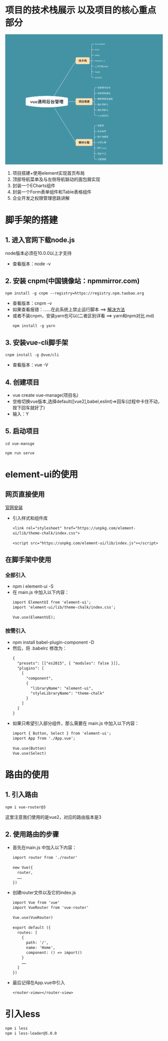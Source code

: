 # 项目的技术栈展示 以及项目的核心重点部分
![项目技术栈](./images/8.png)

1. 项目搭建+使用element实现首页布局
2. 顶部导航菜单及与左侧导航联动的面包屑实现
3. 封装一个ECharts组件 
4. 封装一个Form表单组件和Table表格组件 
5. 企业开发之权限管理思路讲解


# 脚手架的搭建
## 1. 进入官网下载node.js
node版本必须在10.0.0以上才支持
- 查看版本：node -v
## 2. 安装 cnpm(中国镜像站：npmmirror.com)
```
npm install -g cnpm --registry=https://registry.npm.taobao.org
```
- 查看版本：cnpm -v
- 如果查看报错：……在此系统上禁止运行脚本 ==> [解决方法](https://blog.csdn.net/weixin_43252521/article/details/121874239?spm=1001.2014.3001.5506)
- 或者不装cnpm，安装yarn也可以(二者区别详看 ==> yarn和npm对比.md)
  ```
  npm install -g yarn
  ```
## 3. 安装vue-cli脚手架
```
cnpm install -g @vue/cli
```
- 查看版本：vue -V
## 4. 创建项目
- vue create vue-manage(项目名)
- 空格切换vue版本,选择default([vue2],babel,eslint)=>回车(过程中卡住不动，按下回车就好了)
- 输入：Y 

## 5. 启动项目
```
cd vue-mansge
```

```
npm run serve
```

# element-ui的使用

## 网页直接使用
[官网安装](https://element.eleme.cn/#/zh-CN/component/installation)

- 引入样式和组件库
  ```
  <link rel="stylesheet" href="https://unpkg.com/element-ui/lib/theme-chalk/index.css">

  <script src="https://unpkg.com/element-ui/lib/index.js"></script>
  ```

## 在脚手架中使用
### 全部引入 
- npm i element-ui -S
- 在 main.js 中加入以下内容：
  ```
  import ElementUI from 'element-ui';
  import 'element-ui/lib/theme-chalk/index.css';

  Vue.use(ElementUI);
  ```

### 按需引入 
- npm install babel-plugin-component -D
- 然后，将 .babelrc 修改为：
  ```
  {
    "presets": [["es2015", { "modules": false }]],
    "plugins": [
      [
        "component",
        {
          "libraryName": "element-ui",
          "styleLibraryName": "theme-chalk"
        }
      ]
    ]
  }
  ```
- 如果只希望引入部分组件，那么需要在 main.js 中加入以下内容：
  ```
  import { Button, Select } from 'element-ui';
  import App from './App.vue';

  Vue.use(Button)
  Vue.use(Select)
  ```
# 路由的使用
## 1. 引入路由
```
npm i vue-router@3
```
这里注意我们使用的是vue2，对应的路由版本是3
## 2. 使用路由的步骤
- 首先在main.js 中加入以下内容：
  ```
  import router from './router'

  new Vue({
    router,
    ……
  })
  ```
- 创建router文件以及它的index.js
  ```
  import Vue from 'vue'
  import VueRouter from 'vue-router'

  Vue.use(VueRouter)

  export default ({
    routes: [
      {
        path: '/',
        name: 'Home',
        component: () => import()
      }
      ……
    ]
  })
- 最后记得在App.vue中引入
  ```
  <router-view></router-view>
  ```
# 引入less
```
npm i less
npm i less-loader@5.0.0
```